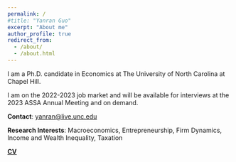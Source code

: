 ```yaml
---
permalink: /
#title: "Yanran Guo"
excerpt: "About me"
author_profile: true
redirect_from: 
  - /about/
  - /about.html
---
```


I am a Ph.D. candidate in Economics at The University of North Carolina at Chapel Hill.      

I am on the 2022-2023 job market and will be available for interviews at the 2023 ASSA Annual Meeting and on demand.

**Contact**: yanran@live.unc.edu

**Research Interests**: Macroeconomics, Entrepreneurship, Firm Dynamics, Income and Wealth Inequality, Taxation

<!---   [**Research**](https://yanranecon.github.io/research/)    --->

[**CV**](../files/CV_Yanran.pdf)
